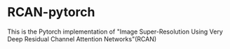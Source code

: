 # RCAN-pytorch
This is the Pytorch implementation of "Image Super-Resolution Using Very Deep Residual Channel Attention Networks"(RCAN)
